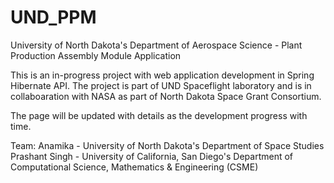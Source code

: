# UND_PPM
University of North Dakota's Department of Aerospace Science - Plant Production Assembly Module Application

This is an in-progress project with web application development in Spring Hibernate API. The project is part of UND Spaceflight laboratory and is in collaboaration with NASA as part of North Dakota Space Grant Consortium.

The page will be updated with details as the development progress with time.

Team:
Anamika - University of North Dakota's Department of Space Studies
Prashant Singh - University of California, San Diego's Department of Computational Science, Mathematics & Engineering (CSME)
